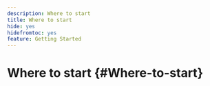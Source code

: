 ```yaml
---
description: Where to start
title: Where to start
hide: yes
hidefromtoc: yes
feature: Getting Started
---
```

# Where to start {#Where-to-start}
